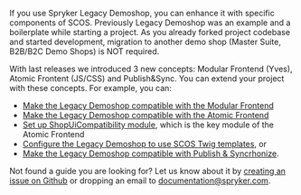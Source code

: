 If you use Spryker Legacy Demoshop, you can enhance it with specific components of SCOS. Previously Legacy Demoshop was an example and a boilerplate while starting a project. As you already forked project codebase and started development, migration to another demo shop (Master Suite, B2B/B2C Demo Shops) is NOT required.
		
With last releases we introduced 3 new concepts: Modular Frontend (Yves), Atomic Frontent (JS/CSS) and Publish&amp;Sync. You can extend your project with these concepts. For example, you can:

* [Make the Legacy Demoshop compatible with the Modular Frontend](https://documentation.spryker.com/docs/demoshop-with-modular-frontend)
* [Make the Legacy Demoshop compatible with the Atomic Frontend](https://documentation.spryker.com/docs/demoshop-with-atomic-frontend)
* [Set up ShopUiCompatibility module](https://documentation.spryker.com/docs/setting-up-shopuicompatibility), which is the key module of the Atomic Frontend
* [Configure the Legacy Demoshop to use SCOS Twig templates](https://documentation.spryker.com/docs/twig-compatibility-mode-demoshop-vs-suite), or 
* [Make the Legacy Demoshop compatible with Publish &amp; Syncrhonize](https://documentation.spryker.com/docs/demoshop-with-publish-and-sync).

Not found a guide you are looking for? Let us know about it by [creating an issue on Github](https://github.com/spryker/spryker-documentation/issues/new) or dropping an email to [documentation@spryker.com](mailto:documentation@spryker.com).